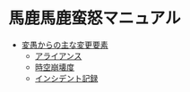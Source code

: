 # 馬鹿馬鹿蛮怒マニュアル

* [変愚からの主な変更要素](変愚からの主な変更要素.md)
  * [アライアンス](アライアンス.md)
  * [時空崩壊度](時空崩壊度.md)
  * [インシデント記録](インシデント記録.md)
 
